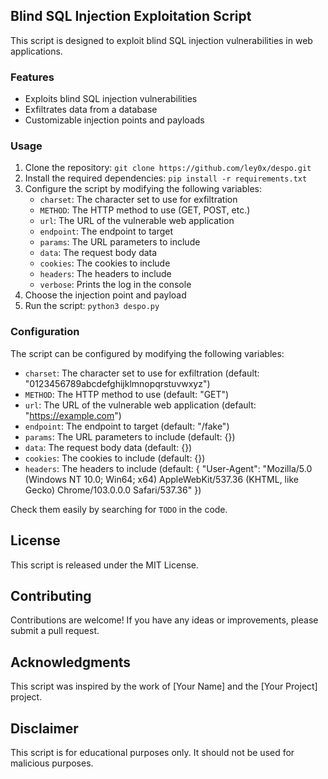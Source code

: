 ## Blind SQL Injection Exploitation Script


This script is designed to exploit blind SQL injection vulnerabilities in web applications.

### Features

*   Exploits blind SQL injection vulnerabilities
*   Exfiltrates data from a database
*   Customizable injection points and payloads

### Usage

1.  Clone the repository: `git clone https://github.com/ley0x/despo.git`
2.  Install the required dependencies: `pip install -r requirements.txt`
3.  Configure the script by modifying the following variables:
    *   `charset`: The character set to use for exfiltration
    *   `METHOD`: The HTTP method to use (GET, POST, etc.)
    *   `url`: The URL of the vulnerable web application
    *   `endpoint`: The endpoint to target
    *   `params`: The URL parameters to include
    *   `data`: The request body data
    *   `cookies`: The cookies to include
    *   `headers`: The headers to include
    *   `verbose`: Prints the log in the console
4.  Choose the injection point and payload
4.  Run the script: `python3 despo.py`

### Configuration

The script can be configured by modifying the following variables:

*   `charset`: The character set to use for exfiltration (default: "0123456789abcdefghijklmnopqrstuvwxyz")
*   `METHOD`: The HTTP method to use (default: "GET")
*   `url`: The URL of the vulnerable web application (default: "https://example.com")
*   `endpoint`: The endpoint to target (default: "/fake")
*   `params`: The URL parameters to include (default: {})
*   `data`: The request body data (default: {})
*   `cookies`: The cookies to include (default: {})
*   `headers`: The headers to include (default: { "User-Agent": "Mozilla/5.0 (Windows NT 10.0; Win64; x64) AppleWebKit/537.36 (KHTML, like Gecko) Chrome/103.0.0.0 Safari/537.36" })

Check them easily by searching for `TODO` in the code.

License
-------

This script is released under the MIT License.

Contributing
------------

Contributions are welcome! If you have any ideas or improvements, please submit a pull request.

Acknowledgments
---------------

This script was inspired by the work of [Your Name] and the [Your Project] project.

Disclaimer
----------

This script is for educational purposes only. It should not be used for malicious purposes.

